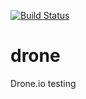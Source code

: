 [![Build Status](http://192.168.2.101:8000/api/badges/yonas/drone/status.svg)](http://192.168.2.101:8000/yonas/drone)

# drone
Drone.io testing
